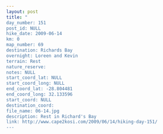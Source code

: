 ```yaml
---
layout: post
title: "
day_number: 151
post_id: NULL
hike_date: 2009-06-14
km: 0
map_number: 69
destination: Richards Bay
overnight: Loreen and Kevin
terrain: Rest
nature_reserve: 
notes: NULL
start_coord_lat: NULL
start_coord_long: NULL
end_coord_lat: -28.804481
end_coord_long: 32.133596
start_coord: NULL
destination_coord: 
file_name: 06-14.jpg
description: Rest in Richard's Bay
link: http://www.cape2kosi.com/2009/06/14/hiking-day-151/
---
```

